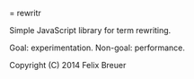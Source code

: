 = rewritr

Simple JavaScript library for term rewriting.

Goal: experimentation. Non-goal: performance.

Copyright (C) 2014 Felix Breuer